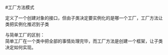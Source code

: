 #工厂方法模式

定义了一个创建对象的接口，但由子类决定要实例化的是哪一个工厂，工厂方法让类把实例化推迟到子类  

与简单工厂的区别：  
简单工厂在一个类中把全部的事情处理完毕，而工厂方法是创建一个框架，让子类决定如何实现。

